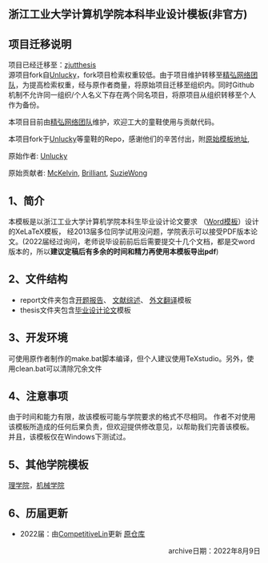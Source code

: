 ## 浙江工业大学计算机学院本科毕业设计模板(非官方)

## 项目迁移说明
项目已经迁移至：[zjutthesis](https://github.com/zjutjh/zjutthesis)  
源项目fork自[Unlucky](https://github.com/unlucky)，fork项目检索权重较低。由于项目维护转移至[精弘网络团队](https://github.com/zjutjh)，为提高检索权重，经与原作者商量，将原始项目迁移至组织内。同时Github机制不允许同一组织/个人名义下存在两个同名项目，将原项目从组织转移至个人作为备份。

本项目目前由[精弘网络团队](https://github.com/zjutjh)维护，欢迎工大的童鞋使用与贡献代码。

本项目fork于[Unlucky](http://blog.thebeyond.name)等童鞋的Repo，感谢他们的辛苦付出，附[原始模板地址](https://github.com/unlucky/zjutthesis),

原始作者:
[Unlucky](https://github.com/unlucky)

原始贡献者:
[McKelvin](https://github.com/mckelvin),
[Brilliant](https://github.com/Brilliant),
[SuzieWong](https://github.com/suziewong)

## 1、简介

本模板是以浙江工业大学计算机学院本科生毕业设计论文要求
（[Word模板](http://www.cs.zjut.edu.cn/html/n2664.html)）设计的XeLaTeX模板，
经2013届多位同学试用没问题，学院表示可以接受PDF版本论文。(2022届经过询问，老师说毕设前前后后需要提交十几个文档，都是交word版本的，所以**建议定稿后有多余的时间和精力再使用本模板导出pdf**)

## 2、文件结构

 - report文件夹包含[开题报告](https://github.com/CompetitiveLin/zjutthesis/blob/master/report/proposal.tex)、
[文献综述](https://github.com/CompetitiveLin/zjutthesis/blob/master/report/literaturereview.tex)、
[外文翻译](https://github.com/CompetitiveLin/zjutthesis/blob/master/report/translation.tex)模板
 - thesis文件夹包含[毕业设计论文](https://github.com/CompetitiveLin/zjutthesis/blob/master/thesis/zjutmain.tex)模板

## 3、开发环境

可使用原作者制作的make.bat脚本编译，但个人建议使用TeXstudio。另外，使用clean.bat可以清除冗余文件

## 4、注意事项

由于时间和能力有限，故该模板可能与学院要求的格式不尽相同。
作者不对使用该模板所造成的任何后果负责，但欢迎提供修改意见，以帮助我们完善该模板。  
并且，该模板仅在Windows下测试过。

## 5、其他学院模板
[理学院](https://github.com/liuzheng712/zjutthesisLXY)，[机械学院](https://github.com/diufanshu/zjutthesis)

## 6、历届更新

 - 2022届：由[CompetitiveLin](https://github.com/CompetitiveLin)更新 [原仓库](https://github.com/CompetitiveLin/zjutthesis/tree/1e6f0bf3d48deeb98a978ad1d0a499e97668d5b1)

<p align="right">archive日期：2022年8月9日</p>
